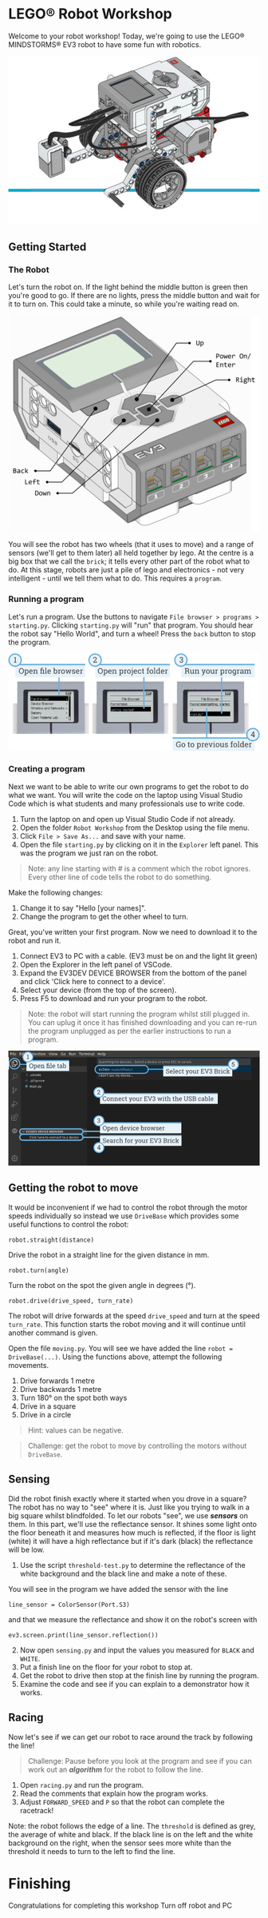 # LEGO® Robot Workshop

Welcome to your robot workshop! Today, we're going to use the LEGO® MINDSTORMS® EV3 robot to have some fun with robotics.

![Image of Robot](/assets/robot_overview.jpg)

## Getting Started
### The Robot

Let's turn the robot on. If the light behind the middle button is green then you're good to go. If there are no lights, press the middle button and wait for it to turn on. This could take a minute, so while you're waiting read on.

![Image of controls](/assets/ev3brick_labelled.png)

You will see the robot has two wheels (that it uses to move) and a range of sensors (we'll get to them later) all held together by lego. At the centre is a big box that we call the `brick`; it tells every other part of the robot what to do. At this stage, robots are just a pile of lego and electronics - not very intelligent - until we tell them what to do. This requires a `program`. 

### Running a program
Let's run a program.
Use the buttons to navigate `File browser > programs > starting.py`. Clicking `starting.py` will "run" that program. You should hear the robot say "Hello World", and turn a wheel! Press the `back` button to stop the program.

![Image of file structure](/assets/run_program_manual.png)

### Creating a program
Next we want to be able to write our own programs to get the robot to do what we want. You will write the code on the laptop using Visual Studio Code which is what students and many professionals use to write code.

1. Turn the laptop on and open up Visual Studio Code if not already.
1. Open the folder `Robot Workshop` from the Desktop using the file menu.
1. Click `File > Save As...` and save with your name.
1. Open the file `starting.py` by clicking on it in the `Explorer` left panel. This was the program we just ran on the robot.

> Note: any line starting with # is a comment which the robot ignores. Every other line of code tells the robot to do something.

Make the following changes:

1. Change it to say "Hello [your names]".
1. Change the program to get the other wheel to turn.

Great, you've written your first program. Now we need to download it to the robot and run it.

1. Connect EV3 to PC with a cable. (EV3 must be on and the light lit green)
1. Open the Explorer in the left panel of VSCode.
1. Expand the EV3DEV DEVICE BROWSER from the bottom of the panel and click 'Click here to connect to a device'.
1. Select your device (from the top of the screen).
1. Press F5 to download and run your program to the robot. 

> Note: the robot will start running the program whilst still plugged in. You can uplug it once it has finished downloading and you can re-run the program unplugged as per the earlier instructions to run a program.

![Connecting to EV3](/assets/connecting_ev3.png)

## Getting the robot to move

It would be inconvenient if we had to control the robot through the motor speeds individually so instead we use `DriveBase` which provides some useful functions to control the robot:
```
robot.straight(distance)
```
Drive the robot in a straight line for the given distance in mm.
```
robot.turn(angle)
```
Turn the robot on the spot the given angle in degrees (°).
```
robot.drive(drive_speed, turn_rate)
```
The robot will drive forwards at the speed `drive_speed` and turn at the speed `turn_rate`. This function starts the robot moving and it will continue until another command is given.


Open the file `moving.py`. You will see we have added the line `robot = DriveBase(...)`. Using the functions above, attempt the following movements.

1. Drive forwards 1 metre
1. Drive backwards 1 metre
1. Turn 180° on the spot both ways
1. Drive in a square
1. Drive in a circle

> Hint: values can be negative.

> Challenge: get the robot to move by controlling the motors without `DriveBase`.

## Sensing

Did the robot finish exactly where it started when you drove in a square? The robot has no way to "see" where it is. Just like you trying to walk in a big square whilst blindfolded. To let our robots "see", we use **_sensors_** on them. In this part, we'll use the reflectance sensor. It shines some light onto the floor beneath it and measures how much is reflected, if the floor is light (white) it will have a high reflectance but if it's dark (black) the reflectance will be low.

1. Use the script `threshold-test.py` to determine the reflectance of the white background and the black line and make a note of these. 

You will see in the program we have added the sensor with the line 
```
line_sensor = ColorSensor(Port.S3)
```
and that we measure the reflectance and show it on the robot's screen with
```
ev3.screen.print(line_sensor.reflection())
```

2. Now open `sensing.py` and input the values you measured for `BLACK` and `WHITE`.
1. Put a finish line on the floor for your robot to stop at. 
1. Get the robot to drive then stop at the finish line by running the program.
1. Examine the code and see if you can explain to a demonstrator how it works.


## Racing
Now let's see if we can get our robot to race around the track by following the line!

> Challenge: Pause before you look at the program and see if you can work out an **_algorithm_** for the robot to follow the line.

1. Open `racing.py` and run the program.
1. Read the comments that explain how the program works.
1. Adjust `FORWARD_SPEED` and `P` so that the robot can complete the racetrack!

Note: the robot follows the edge of a line.
The `threshold` is defined as grey, the average of white and black. If the black line is on the left and the white background on the right, when the sensor sees more white than the threshold it needs to turn to the left to find the line.

# Finishing
Congratulations for completing this workshop
Turn off robot and PC